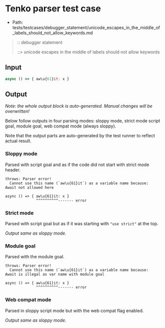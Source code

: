 # Tenko parser test case

- Path: tests/testcases/debugger_statement/unicode_escapes_in_the_middle_of_labels_should_not_allow_keywords.md

> :: debugger statement
>
> ::> unicode escapes in the middle of labels should not allow keywords

## Input

`````js
async () => { aw\u{61}it: x }
`````

## Output

_Note: the whole output block is auto-generated. Manual changes will be overwritten!_

Below follow outputs in four parsing modes: sloppy mode, strict mode script goal, module goal, web compat mode (always sloppy).

Note that the output parts are auto-generated by the test runner to reflect actual result.

### Sloppy mode

Parsed with script goal and as if the code did not start with strict mode header.

`````
throws: Parser error!
  Cannot use this name (`aw\u{61}it`) as a variable name because: Await not allowed here

async () => { aw\u{61}it: x }
              ^^^^^^^^^^------- error
`````

### Strict mode

Parsed with script goal but as if it was starting with `"use strict"` at the top.

_Output same as sloppy mode._

### Module goal

Parsed with the module goal.

`````
throws: Parser error!
  Cannot use this name (`aw\u{61}it`) as a variable name because: Await is illegal as var name with module goal

async () => { aw\u{61}it: x }
              ^^^^^^^^^^------- error
`````


### Web compat mode

Parsed in sloppy script mode but with the web compat flag enabled.

_Output same as sloppy mode._
